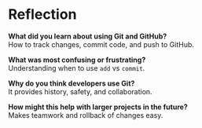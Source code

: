 # Reflection

**What did you learn about using Git and GitHub?**  
How to track changes, commit code, and push to GitHub.

**What was most confusing or frustrating?**  
Understanding when to use `add` vs `commit`.

**Why do you think developers use Git?**  
It provides history, safety, and collaboration.

**How might this help with larger projects in the future?**  
Makes teamwork and rollback of changes easy.
